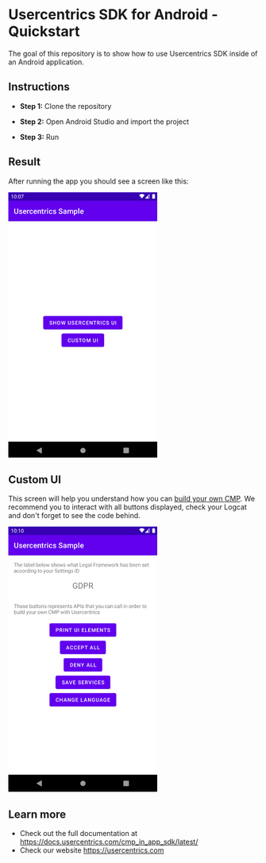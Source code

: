 # Usercentrics SDK for Android - Quickstart

The goal of this repository is to show how to use Usercentrics SDK inside of an Android application.

Instructions
------------

* **Step 1:** Clone the repository

* **Step 2:** Open Android Studio and import the project

* **Step 3:** Run

Result
------------

After running the app you should see a screen like this:

<img src="main.png" height="534" width="300"/>

Custom UI
------------

This screen will help you understand how you can [build your own CMP](https://docs.usercentrics.com/cmp_in_app_sdk/latest/collect_consent/build_own_cmp/).
We recommend you to interact with all buttons displayed, check your Logcat and don't forget to see the code behind.

<img src="custom_ui.png" height="534" width="300"/>

Learn more
------------

- Check out the full documentation at https://docs.usercentrics.com/cmp_in_app_sdk/latest/
- Check our website https://usercentrics.com
